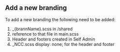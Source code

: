 
## Add a new branding
To add a new branding the following need to be added:

1. _{brannName}.scss in /shared
1. reference to that file in main.scss
1. Header and footers created in Self Admin
1. _NCC.scss display: none; for the header and footer